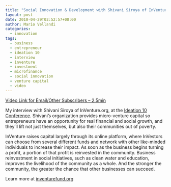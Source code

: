 ```yaml
---
title: "Social Innovation & Development with Shivani Siroya of InVentureFund.org"
layout: post
date: 2010-04-29T02:52:57+00:00
author: Mario Vellandi
categories:
  - innovation
tags:
  - business
  - entrepreneur
  - ideation 10
  - interview
  - inventure
  - investment
  - microfinance
  - social innovation
  - venture capital
  - video
---
```

[Video Link for Email/Other Subscribers &#8211; 2.5min](http://vimeo.com/10831801)

My interview with Shivani Siroya of InVenture.org, at the [Ideation 10 Conference](http://www.ideationconference.com/). Shivani&#8217;s organization provides micro-venture capital so entrepreneurs have an opportunity for real financial and social growth, and they&#8217;ll lift not just themselves, but also their communities out of poverty.

InVenture raises capital largely through its online platform, where InVestors can choose from several different funds and network with other like-minded individuals to increase their impact. As soon as the business begins turning a profit, a portion of that profit is reinvested in the community. Business reinvestment in social initiatives, such as clean water and education, improves the livelihood of the community as a whole. And the stronger the community, the greater the chance that other businesses can succeed.

Learn more at [inventurefund.org](http://www.inventurefund.org/)
